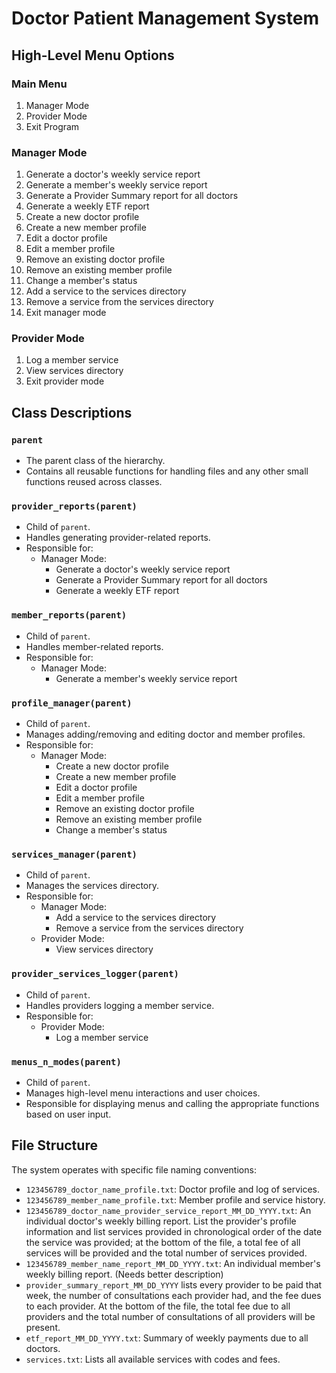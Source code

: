 # Doctor Patient Management System

## High-Level Menu Options

### Main Menu
1) Manager Mode  
2) Provider Mode  
3) Exit Program  

### Manager Mode
1) Generate a doctor's weekly service report  
2) Generate a member's weekly service report  
3) Generate a Provider Summary report for all doctors  
4) Generate a weekly ETF report  
5) Create a new doctor profile  
6) Create a new member profile  
7) Edit a doctor profile  
8) Edit a member profile  
9) Remove an existing doctor profile  
10) Remove an existing member profile  
11) Change a member's status  
12) Add a service to the services directory  
13) Remove a service from the services directory  
14) Exit manager mode  

### Provider Mode
1) Log a member service  
2) View services directory  
3) Exit provider mode  


## Class Descriptions

### `parent`
- The parent class of the hierarchy.  
- Contains all reusable functions for handling files and any other small functions reused across classes.  

### `provider_reports(parent)`
- Child of `parent`.  
- Handles generating provider-related reports.  
- Responsible for:  
  - Manager Mode:  
    - Generate a doctor's weekly service report  
    - Generate a Provider Summary report for all doctors  
    - Generate a weekly ETF report  

### `member_reports(parent)`
- Child of `parent`.  
- Handles member-related reports.  
- Responsible for:  
  - Manager Mode:  
    - Generate a member's weekly service report  

### `profile_manager(parent)`
- Child of `parent`.  
- Manages adding/removing and editing doctor and member profiles.
- Responsible for:  
  - Manager Mode:  
    - Create a new doctor profile  
    - Create a new member profile  
    - Edit a doctor profile  
    - Edit a member profile  
    - Remove an existing doctor profile  
    - Remove an existing member profile  
    - Change a member's status  

### `services_manager(parent)`
- Child of `parent`.  
- Manages the services directory.  
- Responsible for:  
  - Manager Mode:  
    - Add a service to the services directory  
    - Remove a service from the services directory  
  - Provider Mode:  
    - View services directory  

### `provider_services_logger(parent)`
- Child of `parent`.  
- Handles providers logging a member service.  
- Responsible for:  
  - Provider Mode:  
    - Log a member service  

### `menus_n_modes(parent)`
- Child of `parent`.  
- Manages high-level menu interactions and user choices.  
- Responsible for displaying menus and calling the appropriate functions based on user input.  


## File Structure
The system operates with specific file naming conventions:
- `123456789_doctor_name_profile.txt`: Doctor profile and log of services.
- `123456789_member_name_profile.txt`: Member profile and service history.
- `123456789_doctor_name_provider_service_report_MM_DD_YYYY.txt`: An individual doctor's weekly billing report. List the provider's profile information and list services provided in chronological order of the date the service was provided; at the bottom of the file, a total fee of all services will be provided and the total number of services provided.
- `123456789_member_name_report_MM_DD_YYYY.txt`: An individual member's weekly billing report. (Needs better description)
- `provider_summary_report_MM_DD_YYYY` lists every provider to be paid that week, the number of consultations each provider had, and the fee dues to each provider. At the bottom of the file, the total fee due to all providers and the total number of consultations of all providers will be present.
- `etf_report_MM_DD_YYYY.txt`: Summary of weekly payments due to all doctors.
- `services.txt`: Lists all available services with codes and fees.
